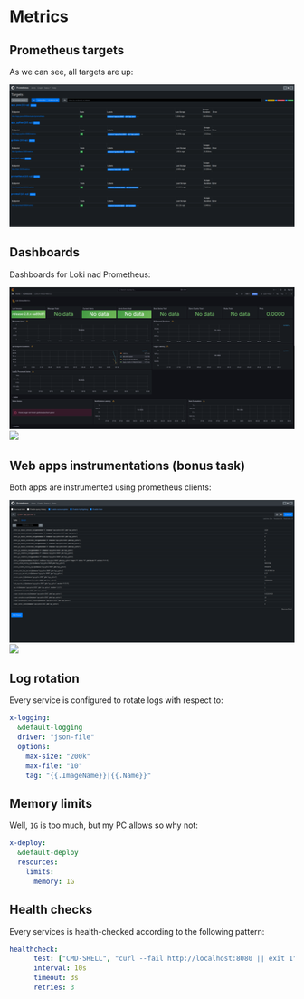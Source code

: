 # Metrics

## Prometheus targets

As we can see, all targets are up:

![](assets/prometheus_targets.png)

## Dashboards

Dashboards for Loki nad Prometheus:

![](assets/dashboard_loki.png) ![](assets/dashboard_grafana.png)

## Web apps instrumentations (bonus task)

Both apps are instrumented using prometheus clients:

![](assets/app_python_graph.png) ![](assets/app_python_java.png)

## Log rotation

Every service is configured to rotate logs with respect to:

```yaml
x-logging:
  &default-logging
  driver: "json-file"
  options:
    max-size: "200k"
    max-file: "10"
    tag: "{{.ImageName}}|{{.Name}}"
```

## Memory limits

Well, `1G` is too much, but my PC allows so why not:

```yaml
x-deploy:
  &default-deploy
  resources:
    limits:
      memory: 1G
```

## Health checks

Every services is health-checked according to the following pattern:

```yaml
healthcheck:
      test: ["CMD-SHELL", "curl --fail http://localhost:8080 || exit 1"]
      interval: 10s
      timeout: 3s
      retries: 3
```
